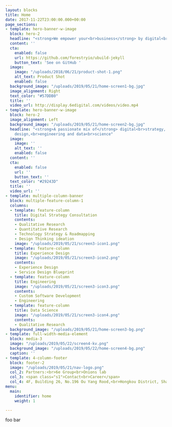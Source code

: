 ```yaml
---
layout: blocks
title: Home
date: 2017-11-22T23:00:00.000+00:00
page_sections:
- template: hero-banner-w-image
  block: hero-2
  headline: "<strong>We empower your<br>business</strong> by digital<br>innovation"
  content: ''
  cta:
    enabled: false
    url: https://github.com/forestryio/ubuild-jekyll
    button_text: 'See on GitHub '
  image:
    image: "/uploads/2018/06/21/product-shot-1.png"
    alt_text: Product Shot
    enabled: false
  background_image: "/uploads/2019/05/21/home-screen1-bg.jpg"
  image_alignment: Right
  text_color: "#57DDB0"
  title: ''
  video_url: http://display.6edigital.com/videos/video.mp4
- template: hero-banner-w-image
  block: hero-2
  image_alignment: Left
  background_image: "/uploads/2019/05/21/home-screen2-bg.jpg"
  headline: "<strong>A passionate mix of</strong> digital<br>strategy, experience
    design,<br>engineering and data<br>science"
  image:
    image: ''
    alt_text: ''
    enabled: false
  content: ''
  cta:
    enabled: false
    url: ''
    button_text: ''
  text_color: "#29243D"
  title: ''
  video_url: ''
- template: multiple-column-banner
  block: multiple-feature-column-1
  columns:
  - template: feature-column
    title: Digital Strategy Consultation
    contents:
    - Qualitative Research
    - Quantitative Research
    - Technology Strategy & Roadmapping
    - Design Thinking ideation
    image: "/uploads/2019/05/21/screen3-icon1.png"
  - template: feature-column
    title: Experience Design
    image: "/uploads/2019/05/21/screen3-icon2.png"
    contents:
    - Experience Design
    - Service Design Blueprint
  - template: feature-column
    title: Engineering
    image: "/uploads/2019/05/21/screen3-icon3.png"
    contents:
    - Custom Software Development
    - Engineering
  - template: feature-column
    title: Data Science
    image: "/uploads/2019/05/21/screen3-icon4.png"
    contents:
    - Qualitative Research
  background_image: "/uploads/2019/05/21/home-screen3-bg.png"
- template: full-width-media-element
  block: media-3
  image: "/uploads/2019/05/22/screen4-kv.png"
  background_image: "/uploads/2019/05/22/home-screen4-bg.png"
  caption: ''
- template: 4-column-footer
  block: footer-2
  image: "/uploads/2019/05/21/nav-logo.png"
  col_2: Partners:<br>6e Group<br>Onions lab
  col_3: <span class="s1">Contact<br>Career</span>
  col_4: 4F, Building 26, No.196 Ou Yang Rood,<br>Hongkou District, Shanghai
menu:
  main:
    identifier: home
    weight: 1

---
```

foo bar